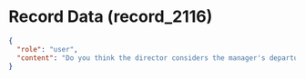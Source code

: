 # Record Data (record_2116)

```json
{
  "role": "user",
  "content": "Do you think the director considers the manager's departure a loss to him or a good thing (given what we know of his involvement?)"
}
```
